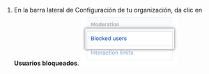 1. En la barra lateral de Configuración de tu organización, da clic en **Usuarios bloqueados**. ![Usuarios bloqueados en la configuración de la organización](/assets/images/help/organizations/org-settings-block-users.png)
